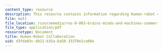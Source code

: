 ```yaml
---
content_type: resource
description: This resource contains information regarding Human-robot collaboration.
file: null
file_location: /coursemedia/res-9-003-brains-minds-and-machines-summer-course-summer-2015/d3fda03cdb21b35aba5833370e1ca06e_MITRES_9_003SUM15_Lec8-4.pdf
file_type: application/pdf
resourcetype: Document
title: Human-Robot Collaboration
uid: d3fda03c-db21-b35a-ba58-33370e1ca06e
---
```

